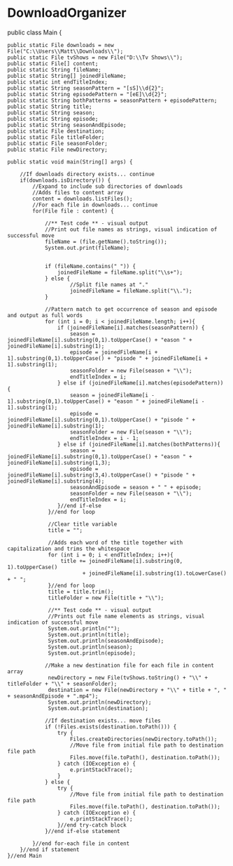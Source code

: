# DownloadOrganizer
public class Main {
	
	public static File downloads = new File("C:\\Users\\Matt\\Downloads\\");
	public static File tvShows = new File("D:\\Tv Shows\\");
	public static File[] content;
	public static String fileName;
	public static String[] joinedFileName;
	public static int endTitleIndex;
	public static String seasonPattern = "[sS]\\d{2}";
	public static String episodePattern = "[eE]\\d{2}";
	public static String bothPatterns = seasonPattern + episodePattern;
	public static String title;
	public static String season;
	public static String episode;
	public static String seasonAndEpisode;
	public static File destination;
	public static File titleFolder;
	public static File seasonFolder;
	public static File newDirectory;
	
	public static void main(String[] args) {
		
		//If downloads directory exists... continue
		if(downloads.isDirectory()) {
			//Expand to include sub directories of downloads
			//Adds files to content array
			content = downloads.listFiles();
			//For each file in downloads... continue
			for(File file : content) {
		    	
				//** Test code ** - visual output
				//Print out file names as strings, visual indication of successful move
				fileName = (file.getName().toString());
				System.out.print(fileName);
		    	

		    	if (fileName.contains(" ")) {
		    		joinedFileName = fileName.split("\\s+");
		    	} else {
				    	//Split file names at "."
					    joinedFileName = fileName.split("\\.");
		    	}
		    	
				//Pattern match to get occurrence of season and episode and output as full words
				for (int i = 0; i < joinedFileName.length; i++){
					if (joinedFileName[i].matches(seasonPattern)) {
						season = joinedFileName[i].substring(0,1).toUpperCase() + "eason " + joinedFileName[i].substring(1);
						episode = joinedFileName[i + 1].substring(0,1).toUpperCase() + "pisode " + joinedFileName[i + 1].substring(1);
						seasonFolder = new File(season + "\\");
						endTitleIndex = i;
					} else if (joinedFileName[i].matches(episodePattern)) {
						season = joinedFileName[i - 1].substring(0,1).toUpperCase() + "eason " + joinedFileName[i - 1].substring(1);
						episode = joinedFileName[i].substring(0,1).toUpperCase() + "pisode " + joinedFileName[i].substring(1);
						seasonFolder = new File(season + "\\");
						endTitleIndex = i - 1;
					} else if (joinedFileName[i].matches(bothPatterns)){
						season = joinedFileName[i].substring(0,1).toUpperCase() + "eason " + joinedFileName[i].substring(1,3);
						episode = joinedFileName[i].substring(3,4).toUpperCase() + "pisode " + joinedFileName[i].substring(4);
						seasonAndEpisode = season + " " + episode;
						seasonFolder = new File(season + "\\");
						endTitleIndex = i;
					}//end if-else
				 }//end for loop
				    
				 //Clear title variable
				 title = "";
				    
				 //Adds each word of the title together with capitalization and trims the whitespace
				 for (int i = 0; i < endTitleIndex; i++){
					 title += joinedFileName[i].substring(0, 1).toUpperCase() 
				    		+ joinedFileName[i].substring(1).toLowerCase() + " ";
				 }//end for loop
				 title = title.trim();    
		    	 titleFolder = new File(title + "\\");
		    	 
				 //** Test code ** - visual output
				 //Prints out file name elements as strings, visual indication of successful move
				 System.out.println("");
				 System.out.println(title);
				 System.out.println(seasonAndEpisode);
				 System.out.println(season);
				 System.out.println(episode);
		    	 
		    	//Make a new destination file for each file in content array
		    	 newDirectory = new File(tvShows.toString() + "\\" + titleFolder + "\\" + seasonFolder);
        		 destination = new File(newDirectory + "\\" + title + ", " + seasonAndEpisode + ".mp4");
        		 System.out.println(newDirectory);
        		 System.out.println(destination);
        		 
			    //If destination exists... move files
		        if (!Files.exists(destination.toPath())) {
		        	try {
		        		Files.createDirectories(newDirectory.toPath());
						//Move file from initial file path to destination file path
		        		Files.move(file.toPath(), destination.toPath());
		        	} catch (IOException e) {
		        		e.printStackTrace();
		        	}
		        } else {
		        	try {
						//Move file from initial file path to destination file path
		        		Files.move(file.toPath(), destination.toPath());
		        	} catch (IOException e) {
						e.printStackTrace();
					}//end try-catch block
		        }//end if-else statement
		        
		    }//end for-each file in content
		}//end if statement
	}//end Main
